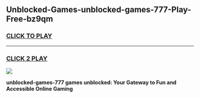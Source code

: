 
## Unblocked-Games-unblocked-games-777-Play-Free-bz9qm
<h3>
<a href="https://premium76.site?title=unblocked-games-777&ref=19M">CLICK TO PLAY</a></h3>
<hr>

<h3>
<a href="https://premium76.site?title=unblocked-games-777&ref=19M">CLICK 2 PLAY</a>
  
</h3>

<a href="https://premium76.site?title=unblocked-games-777&ref=19M"><img src="https://clearcache.store/games.png"></a>


**unblocked-games-777 games unblocked: Your Gateway to Fun and Accessible Online Gaming**

